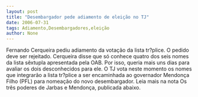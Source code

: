 ```yaml
---
layout: post
title: "Desembargador pede adiamento de eleição no TJ"
date: 2006-07-31
tags: Adiamento,Desembargadores,eleição
author: None
---
```

Fernando Cerqueira pediu adiamento da votação da lista tr?plice. O pedido deve ser rejeitado. 
Cerqueira disse que só conhece quatro dos seis nomes da lista sêxtupla apresentada pela OAB. Por isso, queria mais uns dias para avaliar os dois desconhecidos para ele.
O TJ vota neste momento os nomes que integrarão a lista tr?plice a ser encaminhada ao governador Mendonça Filho (PFL) para nomeação do novo desembargador.
Leia mais na nota Os três poderes de Jarbas e Mendonça, publicada abaixo. 